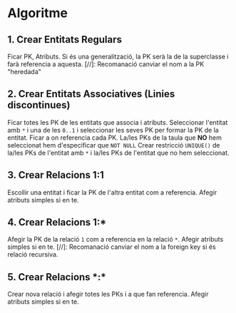 # Algoritme
## 1. Crear Entitats Regulars
Ficar PK, Atributs.
Si és una generalització, la PK serà la de la superclasse i farà referencia a aquesta.
[//]: Recomanació canviar el nom a la PK "heredada"

## 2. Crear Entitats Associatives (Linies discontinues)
Ficar totes les PK de les entitats que associa i atributs.
Seleccionar l'entitat amb `*` i una de les `0..1` i seleccionar les seves PK per formar la PK de la entitat.
Ficar a on referencia cada PK.
La/les PKs de la taula que **NO** hem seleccionat hem d'especificar que `NOT NULL`
Crear restricció `UNIQUE()` de la/les PKs de l'entitat amb `*` i la/les PKs de l'entitat que no hem seleccionat.

## 3. Crear Relacions 1:1
Escollir una entitat i ficar la PK de l'altra entitat com a referencia.
Afegir atributs simples si en te.

## 4. Crear Relacions 1:*
Afegir la PK de la relació `1` com a referencia en la relació `*`.
Afegir atributs simples si en te.
[//]: Recomanació canviar el nom a la foreign key si és relació recursiva.

## 5. Crear Relacions \*:\*
Crear nova relació i afegir totes les PKs i a que fan referencia.
Afegir atributs simples si en te.
